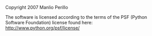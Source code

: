 Copyright 2007 Manlio Perillo

The software is licensed according to the terms of the PSF (Python Software Foundation) license found here: http://www.python.org/psf/license/